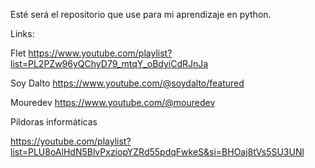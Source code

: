 Esté será el repositorio que use para mi aprendizaje en python.

Links:

Flet
https://www.youtube.com/playlist?list=PL2PZw96yQChyD79_mtqY_oBdyiCdRJnJa

Soy Dalto
https://www.youtube.com/@soydalto/featured

Mouredev
https://www.youtube.com/@mouredev

Pildoras informáticas

https://youtube.com/playlist?list=PLU8oAlHdN5BlvPxziopYZRd55pdqFwkeS&si=BHOaj8tVs5SU3UNl
